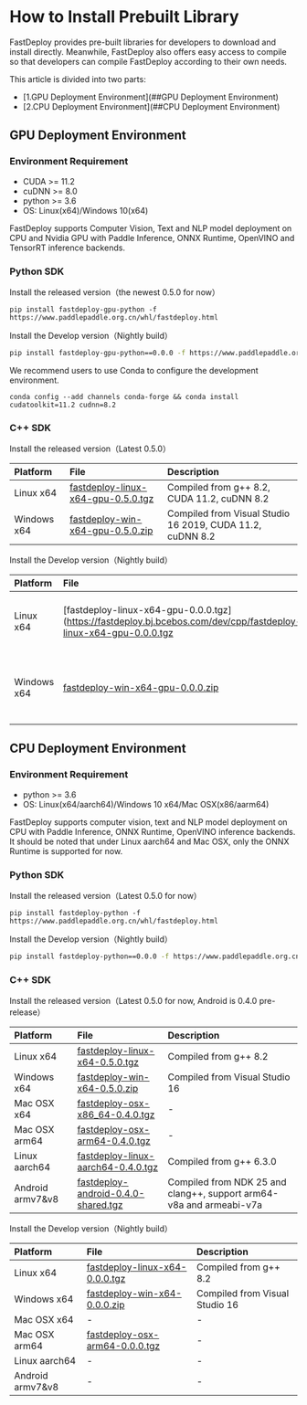 # How to Install Prebuilt Library

FastDeploy provides pre-built libraries for developers to download and install directly. Meanwhile, FastDeploy also offers easy access to compile so that developers can compile FastDeploy according to their own needs.

This article is divided into two parts:
- [1.GPU Deployment Environment](##GPU Deployment Environment)
- [2.CPU Deployment Environment](##CPU Deployment Environment)

## GPU Deployment Environment

### Environment Requirement

- CUDA >= 11.2
- cuDNN >= 8.0
- python >= 3.6
- OS: Linux(x64)/Windows 10(x64)

FastDeploy supports Computer Vision, Text and NLP model deployment on CPU and Nvidia GPU with Paddle Inference, ONNX Runtime, OpenVINO and TensorRT inference backends.

### Python SDK

Install the released version（the newest 0.5.0 for now）

```
pip install fastdeploy-gpu-python -f https://www.paddlepaddle.org.cn/whl/fastdeploy.html
```

Install the Develop version（Nightly build）

```bash
pip install fastdeploy-gpu-python==0.0.0 -f https://www.paddlepaddle.org.cn/whl/fastdeploy_nightly_build.html
```

We recommend users to use Conda to configure the development environment.

```
conda config --add channels conda-forge && conda install cudatoolkit=11.2 cudnn=8.2
```

### C++ SDK

Install the released version（Latest 0.5.0）

| Platform    | File                                                                                                                  | Description                                               |
|:----------- |:--------------------------------------------------------------------------------------------------------------------- |:--------------------------------------------------------- |
| Linux x64   | [fastdeploy-linux-x64-gpu-0.5.0.tgz](https://bj.bcebos.com/fastdeploy/release/cpp/fastdeploy-linux-x64-gpu-0.5.0.tgz) | Compiled from g++ 8.2, CUDA 11.2, cuDNN 8.2               |
| Windows x64 | [fastdeploy-win-x64-gpu-0.5.0.zip](https://bj.bcebos.com/fastdeploy/release/cpp/fastdeploy-win-x64-gpu-0.5.0.zip)     | Compiled from Visual Studio 16 2019, CUDA 11.2, cuDNN 8.2 |

Install the Develop version（Nightly build）

| Platform    | File                                                                                                                  | Description                                               |
|:----------- |:--------------------------------------------------------------------------------------------------------------------- |:--------------------------------------------------------- |
| Linux x64   | [fastdeploy-linux-x64-gpu-0.0.0.tgz](https://fastdeploy.bj.bcebos.com/dev/cpp/fastdeploy-linux-x64-gpu-0.0.0.tgz | Compiled from g++ 8.2, CUDA 11.2, cuDNN 8.2               |
| Windows x64 | [fastdeploy-win-x64-gpu-0.0.0.zip](https://fastdeploy.bj.bcebos.com/dev/cpp/fastdeploy-win-x64-gpu-0.0.0.zip)     | Compiled from Visual Studio 16 2019, CUDA 11.2, cuDNN 8.2 |

## CPU Deployment Environment

### Environment Requirement

- python >= 3.6
- OS: Linux(x64/aarch64)/Windows 10 x64/Mac OSX(x86/aarm64)

FastDeploy supports computer vision, text and NLP model deployment on CPU with Paddle Inference, ONNX Runtime, OpenVINO inference backends. It should be noted that under Linux aarch64 and Mac OSX, only the ONNX Runtime is supported for now.

### Python SDK

Install the released version（Latest 0.5.0 for now）

```
pip install fastdeploy-python -f https://www.paddlepaddle.org.cn/whl/fastdeploy.html
```

Install the Develop version（Nightly build）

```bash
pip install fastdeploy-python==0.0.0 -f https://www.paddlepaddle.org.cn/whl/fastdeploy_nightly_build.html
```

### C++ SDK

Install the released version（Latest 0.5.0 for now, Android is 0.4.0 pre-release）

| Platform      | File                                                                                                                  | Description                    |
|:------------- |:--------------------------------------------------------------------------------------------------------------------- |:------------------------------ |
| Linux x64     | [fastdeploy-linux-x64-0.5.0.tgz](https://bj.bcebos.com/fastdeploy/release/cpp/fastdeploy-linux-x64-0.5.0.tgz)         | Compiled from g++ 8.2          |
| Windows x64   | [fastdeploy-win-x64-0.5.0.zip](https://bj.bcebos.com/fastdeploy/release/cpp/fastdeploy-win-x64-0.5.0.zip)             | Compiled from Visual Studio 16 |
| Mac OSX x64   | [fastdeploy-osx-x86_64-0.4.0.tgz](https://bj.bcebos.com/fastdeploy/release/cpp/fastdeploy-osx-x86_64-0.4.0.tgz)       | -                              |
| Mac OSX arm64 | [fastdeploy-osx-arm64-0.4.0.tgz](https://bj.bcebos.com/fastdeploy/release/cpp/fastdeploy-osx-arm64-0.4.0.tgz)         | -                              |
| Linux aarch64 | [fastdeploy-linux-aarch64-0.4.0.tgz](https://bj.bcebos.com/fastdeploy/release/cpp/fastdeploy-linux-aarch64-0.4.0.tgz) | Compiled from g++ 6.3.0        |
| Android armv7&v8 | [fastdeploy-android-0.4.0-shared.tgz](https://bj.bcebos.com/fastdeploy/release/android/fastdeploy-android-0.4.0-shared.tgz) |  Compiled from NDK 25 and clang++, support arm64-v8a and armeabi-v7a |

Install the Develop version（Nightly build）

| Platform      | File                                                                                                                  | Description                    |
|:------------- |:--------------------------------------------------------------------------------------------------------------------- |:------------------------------ |
| Linux x64     | [fastdeploy-linux-x64-0.0.0.tgz](https://fastdeploy.bj.bcebos.com/dev/cpp/fastdeploy-linux-x64-0.0.0.tgz)         | Compiled from g++ 8.2          |
| Windows x64   | [fastdeploy-win-x64-0.0.0.zip](https://fastdeploy.bj.bcebos.com/dev/cpp/fastdeploy-win-x64-0.0.0.zip)             | Compiled from Visual Studio 16 |
| Mac OSX x64   | -       | -                              |
| Mac OSX arm64 | [fastdeploy-osx-arm64-0.0.0.tgz](https://fastdeploy.bj.bcebos.com/dev/cpp/fastdeploy-osx-arm64-0.0.0.tgz)         | -                              |
| Linux aarch64 | - | -       |
| Android armv7&v8 | - | - |
